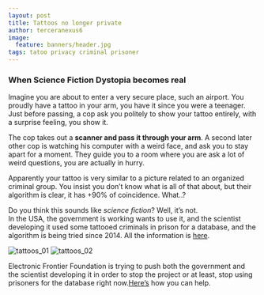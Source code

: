 ```yaml
---
layout: post
title: Tattoos no longer private
author: terceranexus6
image:
  feature: banners/header.jpg
tags: tatoo privacy criminal prisoner
---
```

### When Science Fiction Dystopia becomes real
Imagine you are about to enter a very secure place, such an airport. You proudly have a tattoo in your arm, you have it since you were a teenager. Just before passing, a cop ask you politely to show your tattoo entirely, with a surprise feeling, you show it.

The cop takes out a **scanner and pass it through your arm**. A second later other cop is watching his computer with a weird face, and ask you to stay apart for a moment. They guide you to a room where you are ask a lot of weird questions, you are actually in hurry.

Apparently your tattoo is very similar to a picture related to an organized criminal group. You insist you don’t know what is all of that about, but their algorithm is clear, it has +90% of coincidence. What..?

Do you think this sounds like _science fiction_? Well, it’s not.  
In the USA, the government is working wants to use it, and the scientist developing it used some tattooed criminals in prison for a database, and the algorithm is being tried since 2014. All the information is [here](https://www.eff.org/deeplinks/2016/06/tattoo-recognition-research-threatens-free-speech-and-privacy).  

![tattoos_01](http://67.media.tumblr.com/a146348e29b668aa56ef256ed58e6963/tumblr_inline_o9aibfHPAQ1r85md1_500.png)
![tattoos_02](http://66.media.tumblr.com/29aada47440452aae35a95cb3db6fc76/tumblr_inline_o9aia44YI81r85md1_500.png)

Electronic Frontier Foundation is trying to push both the government and the scientist developing it in order to stop the project or at least, stop using prisoners for the database right now.[Here’s](https://act.eff.org/action/stop-the-government-s-tattoo-recognition-experiments) how you can help.  
